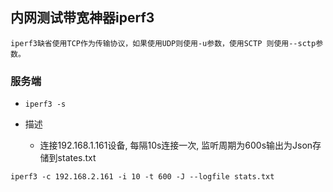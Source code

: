 ## 内网测试带宽神器iperf3

`iperf3缺省使用TCP作为传输协议，如果使用UDP则使用-u参数，使用SCTP 则使用--sctp参数。`

### 服务端

- `iperf3 -s`

- 描述
  - 连接192.168.1.161设备, 每隔10s连接一次, 监听周期为600s输出为Json存储到states.txt
  
```
iperf3 -c 192.168.2.161 -i 10 -t 600 -J --logfile stats.txt
```

